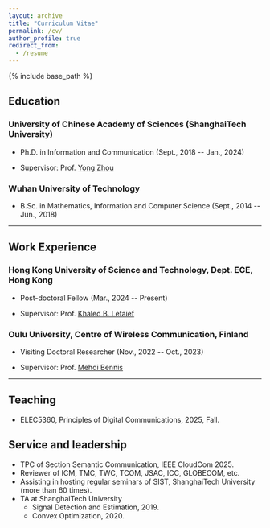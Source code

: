 ```yaml
---
layout: archive
title: "Curriculum Vitae"
permalink: /cv/
author_profile: true
redirect_from:
  - /resume
---
```


{% include base_path %}

## Education

### University of Chinese Academy of Sciences (ShanghaiTech University)

- Ph.D. in Information and Communication (Sept., 2018 -- Jan., 2024)

- Supervisor: Prof. [Yong Zhou](https://faculty.sist.shanghaitech.edu.cn/faculty/zhouyong/index.html)
  
### Wuhan University of Technology

- B.Sc. in Mathematics, Information and Computer Science  (Sept., 2014 -- Jun., 2018)

---

## Work Experience

### Hong Kong University of Science and Technology, Dept. ECE, Hong Kong

- Post-doctoral Fellow (Mar., 2024 -- Present)

- Supervisor: Prof. [Khaled B. Letaief](https://facultyprofiles.hkust.edu.hk/profiles.php?profile=khaled-ben-letaief-eekhaled)

### Oulu University, Centre of Wireless Communication, Finland

- Visiting Doctoral Researcher (Nov., 2022 -- Oct., 2023)

- Supervisor: Prof. [Mehdi Bennis](https://sites.google.com/view/dr-mehdi-bennis/home)

---

## Teaching

- ELEC5360, Principles of Digital Communications, 2025, Fall.
<!-- ## Publications

  <ul>{% for post in site.publications reversed %}
    {% include archive-single-cv.html %}
  {% endfor %}</ul>
  
---;

## Talks

  <ul>{% for post in site.talks reversed %}
    {% include archive-single-talk-cv.html  %}
  {% endfor %}</ul>

--- 



  <ul>{% for post in site.teaching reversed %}
    {% include archive-single-cv.html %}
  {% endfor %}</ul>

---  -->

## Service and leadership

- TPC of Section Semantic Communication, IEEE CloudCom 2025.
- Reviewer of ICM, TMC, TWC, TCOM, JSAC, ICC, GLOBECOM, etc.
- Assisting in hosting regular seminars of SIST, ShanghaiTech University (more than 60 times).
- TA at ShanghaiTech University
  - Signal Detection and Estimation, 2019.
  - Convex Optimization, 2020.
